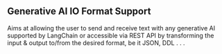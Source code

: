 ## Generative AI IO Format Support

Aims at allowing the user to send and receive text with any generative AI supported by LangChain or accessible via REST API by transforming the input & output to/from the desired format, be it JSON, DDL . . .
